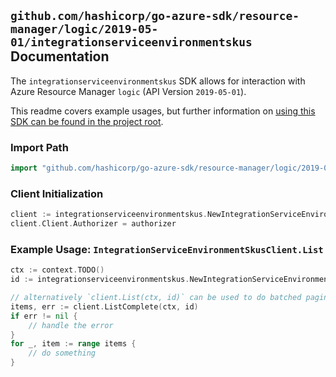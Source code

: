 
## `github.com/hashicorp/go-azure-sdk/resource-manager/logic/2019-05-01/integrationserviceenvironmentskus` Documentation

The `integrationserviceenvironmentskus` SDK allows for interaction with Azure Resource Manager `logic` (API Version `2019-05-01`).

This readme covers example usages, but further information on [using this SDK can be found in the project root](https://github.com/hashicorp/go-azure-sdk/tree/main/docs).

### Import Path

```go
import "github.com/hashicorp/go-azure-sdk/resource-manager/logic/2019-05-01/integrationserviceenvironmentskus"
```


### Client Initialization

```go
client := integrationserviceenvironmentskus.NewIntegrationServiceEnvironmentSkusClientWithBaseURI("https://management.azure.com")
client.Client.Authorizer = authorizer
```


### Example Usage: `IntegrationServiceEnvironmentSkusClient.List`

```go
ctx := context.TODO()
id := integrationserviceenvironmentskus.NewIntegrationServiceEnvironmentID("12345678-1234-9876-4563-123456789012", "example-resource-group", "integrationServiceEnvironmentValue")

// alternatively `client.List(ctx, id)` can be used to do batched pagination
items, err := client.ListComplete(ctx, id)
if err != nil {
	// handle the error
}
for _, item := range items {
	// do something
}
```
